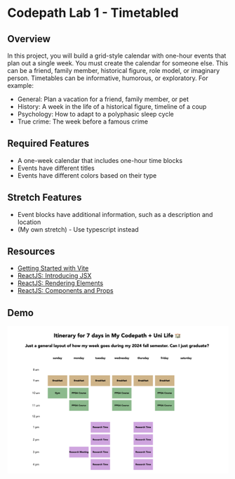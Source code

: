 # Codepath Lab 1 -  Timetabled

## Overview

In this project, you will build a grid-style calendar with one-hour events that plan out a single week. You must create the calendar for someone else. This can be a friend, family member, historical figure, role model, or imaginary person. Timetables can be informative, humorous, or exploratory. For example:

- General: Plan a vacation for a friend, family member, or pet
- History: A week in the life of a historical figure, timeline of a coup
- Psychology: How to adapt to a polyphasic sleep cycle
- True crime: The week before a famous crime

## Required Features

- A one-week calendar that includes one-hour time blocks
- Events have different titles
- Events have different colors based on their type

## Stretch Features

- Event blocks have additional information, such as a description and location
- (My own stretch) - Use typescript instead

## Resources

- [Getting Started with Vite](https://vitejs.dev/guide)
- [ReactJS: Introducing JSX](https://reactjs.org/docs/introducing-jsx.html)
- [ReactJS: Rendering Elements](https://reactjs.org/docs/rendering-elements.html)
- [ReactJS: Components and Props](https://reactjs.org/docs/components-and-props.html)

## Demo

![](./src/assets/demo.png)